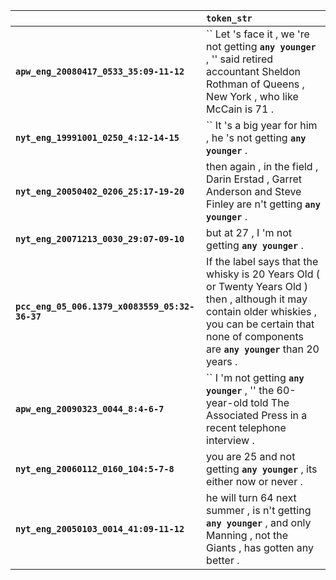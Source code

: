 |                                                | `token_str`                                                                                                                                                                                                |
|:-----------------------------------------------|:-----------------------------------------------------------------------------------------------------------------------------------------------------------------------------------------------------------|
| **`apw_eng_20080417_0533_35:09-11-12`**        | `` Let 's face it , we 're not getting __`any younger`__ , '' said retired accountant Sheldon Rothman of Queens , New York , who like McCain is 71 .                                                       |
| **`nyt_eng_19991001_0250_4:12-14-15`**         | `` It 's a big year for him , he 's not getting __`any younger`__ .                                                                                                                                        |
| **`nyt_eng_20050402_0206_25:17-19-20`**        | then again , in the field , Darin Erstad , Garret Anderson and Steve Finley are n't getting __`any younger`__ .                                                                                            |
| **`nyt_eng_20071213_0030_29:07-09-10`**        | but at 27 , I 'm not getting __`any younger`__ .                                                                                                                                                           |
| **`pcc_eng_05_006.1379_x0083559_05:32-36-37`** | If the label says that the whisky is 20 Years Old ( or Twenty Years Old ) then , although it may contain older whiskies , you can be certain that none of components are __`any younger`__ than 20 years . |
| **`apw_eng_20090323_0044_8:4-6-7`**            | `` I 'm not getting __`any younger`__ , '' the 60-year-old told The Associated Press in a recent telephone interview .                                                                                     |
| **`nyt_eng_20060112_0160_104:5-7-8`**          | you are 25 and not getting __`any younger`__ , its either now or never .                                                                                                                                   |
| **`nyt_eng_20050103_0014_41:09-11-12`**        | he will turn 64 next summer , is n't getting __`any younger`__ , and only Manning , not the Giants , has gotten any better .                                                                               |